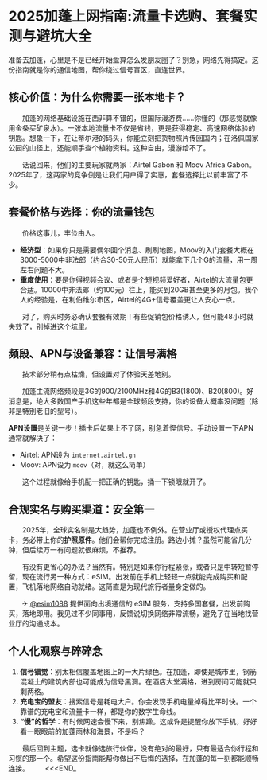 # 2025加蓬上网指南:流量卡选购、套餐实测与避坑大全

准备去加蓬，心里是不是已经开始盘算怎么发朋友圈了？别急，网络先得搞定。这份指南就是你的通信地图，帮你绕过信号盲区，直连世界。

## 核心价值：为什么你需要一张本地卡？

　　加蓬的网络基础设施在西非算不错的，但国际漫游费……你懂的（那感觉就像用金条买矿泉水）。一张本地流量卡不仅是省钱，更是获得稳定、高速网络体验的钥匙。想象一下，在让蒂尔港的码头，你能立刻把货物照片传回国内；在洛佩国家公园的山径上，还能顺手查个植物资料。这种自由，漫游给不了。

　　话说回来，他们的主要玩家就两家：Airtel Gabon 和 Moov Africa Gabon。2025年了，这两家的竞争倒是让我们用户得了实惠，套餐选择比以前丰富了不少。

## 套餐价格与选择：你的流量钱包

　　价格这事儿，丰俭由人。

-   **经济型**：如果你只是需要偶尔回个消息、刷刷地图，Moov的入门套餐大概在3000-5000中非法郎（约合30-50元人民币）就能拿下几个G的流量，用一周左右问题不大。
-   **重度使用**：要是你得视频会议、或者是个短视频爱好者，Airtel的大流量包更合适。10000中非法郎（约100元）往上，能买到20GB甚至更多的月包。我个人的经验是，在利伯维尔市区，Airtel的4G+信号覆盖更让人安心一点。

　　对了，购买时务必确认套餐有效期！有些促销包价格诱人，但可能48小时就失效了，别掉进这个坑里。

## 频段、APN与设备兼容：让信号满格

　　技术部分稍有点枯燥，但设置对了体验天差地别。

　　加蓬主流网络频段是3G的900/2100MHz和4G的B3(1800)、B20(800)。好消息是，绝大多数国产手机这些年都是全球频段支持，你的设备大概率没问题（除非是特别老旧的型号）。

**APN设置**是关键一步！插卡后如果上不了网，别急着怪信号。手动设置一下APN通常就解决了：
-   Airtel: APN设为 `internet.airtel.gn`
-   Moov: APN设为 `moov`（对，就这么简单）

　　这个过程就像给手机配一把正确的钥匙，捅一下锁眼就开了。

## 合规实名与购买渠道：安全第一

　　2025年，全球实名制是大趋势，加蓬也不例外。在营业厅或授权代理点买卡，务必带上你的**护照原件**。他们会帮你完成注册。路边小摊？虽然可能省几分钟，但后续万一有问题就很麻烦，不推荐。

　　有没有更省心的办法？当然有。特别是如果你行程紧张，或者只是中转短暂停留，现在流行另一种方式：eSIM。出发前在手机上轻轻一点就能完成购买和配置，飞机落地网络自动就绪。这简直是为现代旅行者量身定做的。

　　✈ [@esim1088](https://t.me/s/esim1088) 提供面向出境通信的 eSIM 服务，支持多国套餐，出发前购买，落地即用。我见过不少同事用，反馈说切换网络非常流畅，避免了在当地找营业厅的沟通成本。

## 个人化观察与碎碎念

1.  **信号错觉**：别太相信覆盖地图上的一大片绿色。在加蓬，即使是城市里，钢筋混凝土的建筑内部也可能成为信号黑洞。在酒店大堂满格，进到房间可能就只剩两格。
2.  **充电宝的盟友**：搜索信号是耗电大户。你会发现手机电量掉得比平时快。一个靠谱的充电宝和流量卡一样，都是你的数字生命线。
3.  **“慢”的哲学**：有时候网速会慢下来，别焦躁。这或许是提醒你放下手机，好好看一眼眼前的加蓬雨林和海景，不是吗？

　　最后回到主题，选卡就像选旅行伙伴，没有绝对的最好，只有最适合你行程和习惯的那一个。希望这份指南能帮你做出不后悔的选择，在加蓬的每一刻都能顺畅连接。
　　<<<END_
